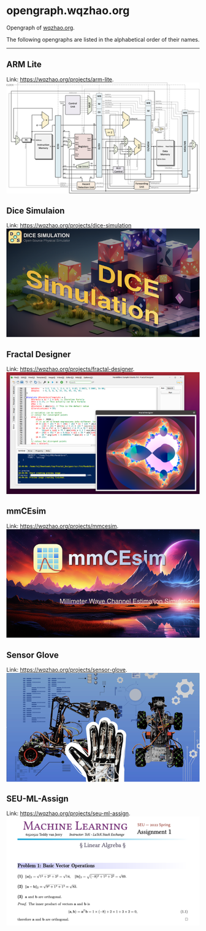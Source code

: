 # opengraph.wqzhao.org
Opengraph of [wqzhao.org](https://wqzhao.org).

The following opengraphs are listed in the alphabetical order of their names.
***

## ARM Lite
Link: https://wqzhao.org/projects/arm-lite.
![ARM Lite](arm-lite.png)

## Dice Simulaion
Link: https://wqzhao.org/projects/dice-simulation
![Dice Simulation](dice-simulation.png)

## Fractal Designer
Link: https://wqzhao.org/projects/fractal-designer.
![Fractal Designer](fractal-designer.png)

## mmCEsim
Link: https://wqzhao.org/projects/mmcesim.
![mmCEsim](mmcesim.png)

## Sensor Glove
Link: https://wqzhao.org/projects/sensor-glove.
![Sensor Glove](sensor-glove.png)

## SEU-ML-Assign
Link: https://wqzhao.org/projects/seu-ml-assign.
![SEU-ML-Assign](seu-ml-assign.png)
